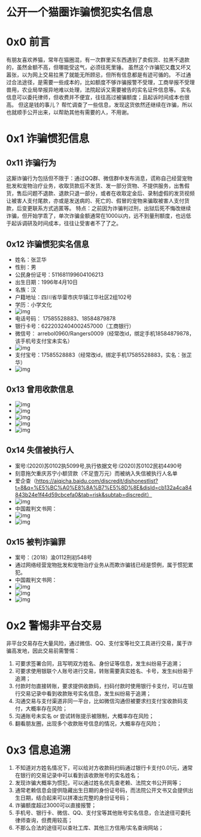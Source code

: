# 公开一个猫圈诈骗惯犯实名信息
# 0x0 前言
有朋友喜欢养猫，常年在猫圈混，有一次群里买东西遇到了卖假货、拉黑不退款的，虽然金额不高，但哪能受这气，必须往死里锤。
虽然这个诈骗犯又蠢又坏又嚣张，以为网上交易拉黑了就能无所顾忌，但所有信息都是有迹可循的。
不过通过合法途径，是需要一些成本的，比如额度不够诈骗报警不受理，工商举报不受理兽用，农业局举报异地难以处理，法院起诉又需要被告的实名证件信息等。
实名信息可以委托律师，但收费并不便宜，往往高过被骗额度；且起诉时间成本也很高。
但这是钱的事儿？
帮忙调查了一些信息，发现这货依然还继续在诈骗，所以也就顺手公开出来，以帮助其他有需要的人，不用谢。
# 0x1 诈骗惯犯信息
## 0x11 诈骗行为
这厮诈骗行为包括但不限于：通过QQ群、微信群中发布消息，谎称自己经营宠物批发和宠物治疗业务，收取货款后不发货、发一部分货物、不提供服务，出售假货，售后问题不退款、退款只退一部分，或者在收取定金后、录制虚假的发货视频让被害人支付尾款，亦或是发送病的、死亡的、假冒的宠物来骗取被害人支付货款，后变更联系方式逃匿等。
特点：之前因为诈骗判过刑，出狱后死不悔改继续诈骗，但开始学乖了，单次诈骗金额通常在1000以内，远不到量刑额度，也远低于起诉调研及时间成本，往往让受害者不了了之。
## 0x12 诈骗惯犯实名信息
* 姓名：张芷华
* 性别：男
* 公民身份证号：511681199604106213
* 出生日期：1996年4月10日
* 名族：汉
* 户籍地址：四川省华蓥市庆华镇江华社区2组102号
* 学历：小学文化
* ![img](https://github.com/sbzzh/SB_ZhangZhihua/blob/main/1.PNG)
* 电话号码： 17585528883、18584879878
* 银行卡号：6222032404002457000（工商银行）
* 微信号： arrebol0960/Rangers0009（经常改id，绑定手机18584879878，该手机号支付宝未实名）
* ![img](https://github.com/sbzzh/SB_ZhangZhihua/blob/main/2.PNG)
* 支付宝号：17585528883（经常改id，绑定手机17585528883，实名：张芷华）
* ![img](https://github.com/sbzzh/SB_ZhangZhihua/blob/main/3.PNG)

## 0x13 曾用收款信息
* ![img](https://github.com/sbzzh/SB_ZhangZhihua/blob/main/4.png)
* ![img](https://github.com/sbzzh/SB_ZhangZhihua/blob/main/5.png)
* ![img](https://github.com/sbzzh/SB_ZhangZhihua/blob/main/6.png)
* ![img](https://github.com/sbzzh/SB_ZhangZhihua/blob/main/7.png)
* ![img](https://github.com/sbzzh/SB_ZhangZhihua/blob/main/8.png)
  
## 0x14 失信被执行人
* 案号:(2020)苏0102执5099号,执行依据文号:(2020)苏0102民初4490号
* 刻意拖欠重庆苏宁小额贷款（不足壹万元）而被纳入失信被执行人名单
* 爱企查（https://aiqicha.baidu.com/discredit/dishonestlist?t=8&q=%E5%BC%A0%E8%8A%B7%E5%8D%8E&disId=cb132a4ca84843b24e1f44d59cbcefa0&tab=risk&subtab=discredit）
* ![img](https://github.com/sbzzh/SB_ZhangZhihua/blob/main/9.png)
* 中国裁判文书网：
* ![img](https://github.com/sbzzh/SB_ZhangZhihua/blob/main/10.png)
* ![img](https://github.com/sbzzh/SB_ZhangZhihua/blob/main/11.png)

## 0x15 被判诈骗罪
* 案号：（2018）渝0112刑初548号
* 通过网络经营宠物批发和宠物治疗业务从而欺诈骗钱已经是惯例，属于惯犯累犯。
* 中国裁判文书网：
* ![img](https://github.com/sbzzh/SB_ZhangZhihua/blob/main/12.png)
* ![img](https://github.com/sbzzh/SB_ZhangZhihua/blob/main/13.png)
* ![img](https://github.com/sbzzh/SB_ZhangZhihua/blob/main/14.png)

# 0x2 警惕非平台交易
非平台交易存在大量风险，通过微信、QQ、支付宝等社交工具进行交易，属于诈骗高发地，因此交易前需警惕：
1. 可要求签署合同，且写明双方姓名、身份证等信息，发生纠纷易于追溯；
2. 可要求使用银联个人账号进行交易，转账需要真实姓名、卡号，发生纠纷易于追溯；
3. 付款时勿直接转账，要求提供收款码，扫码付款时使用银行卡支付，可以在银行交易记录中看到收款账号实名信息，发生纠纷易于追溯；
4. 沟通交易与支付渠道非同一平台，比如微信沟通但被要求扫支付宝收款码支付，大概率存在风险；
5. 沟通账号未实名 or 尝试转账提示被限制，大概率存在风险；
6. 翻看朋友圈，出现多个收款账号信息的情况，大概率存在风险；

# 0x3 信息追溯
1. 不知道对方姓名情况下，可以给对方收款码扫码通过银行卡支付0.01元，通常在银行的交易记录中可以看到该收款账号的实名姓名；
2. 发现诈骗大概率为惯犯，可以通过姓名优先查老赖、法院文书公开网等；
3. 通常老赖信息会提供隐藏出生日期的身份证号码，而法院公开文书又会提供出生日期，结合起来可以拼凑出完整的身份证号码；
4. 诈骗额度超过3000可以直接报警；
5. 手机号、银行卡、微信、QQ、支付宝等其他账号实名信息，合法途径可委托律师查询，但费用较高；
6. 不那么合法的途径可以查社工库、其他三方信用/实名查询网站；
